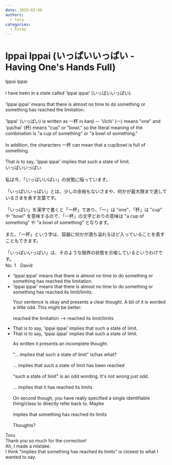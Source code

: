 ```yaml
---
date: 2019-02-06
authors:
  - toru
categories:
  - Essay
---
```


<h1 id="subject_show">Ippai Ippai (いっぱいいっぱい - Having One's Hands Full)</h1>
<div class="date" hidden>Feb 6, 2019 18:31</div>
<div id="post"><div id="body_show_ori">
Ippai Ippai<br/><br/>I have been in a state called 'ippai ippai' (いっぱいいっぱい).<br/><br/>'Ippai ippai' means that there is almost no time to do something or something has reached the limitation.<br/><br/>'Ippai' (いっぱい) is written as 一杯 in kanji -- 'i/ichi' (一) means "one" and 'pai/hai' (杯) means "cup" or "bowl," so the literal meaning of the combination is "a cup of something" or "a bowl of something."<br/><br/>In addition, the characters 一杯 can mean that a cup/bowl is full of something.<br/><br/>That is to say, 'ippai ippai' implies that such a state of limit.
</div></div>

<!-- more -->

<div id="post_ja"><div id="body_show_mo">
いっぱいいっぱい<br/><br/>私は今、「いっぱいいぱい」の状態に陥っています。<br/><br/>「いっぱいいっぱい」とは、少しの余裕もないさまや、何かが最大限まで達しているさまを表す言葉です。<br/><br/>「いっぱい」を漢字で書くと「一杯」であり、「一」は "one"、「杯」は "cup" や "bowl" を意味するので、「一杯」の文字どおりの意味は "a cup of something" や "a bowl of something" となります。<br/><br/>また、「一杯」という字は、容器に何かが満ち溢れるほど入っていることを表すこともできます。<br/><br/>「いっぱいいっぱい」は、そのような限界の状態を示唆しているというわけです。
</div></div>
<div id="block"><div class="first_name"> No. 1　<span class="just_name">David</span></div><div id="block2">
<ul class="correction_field">
<li class="incorrect">'Ippai ippai' means that there is almost no time to do something or something has reached the limitation.</li>
<li class="corrected correct">
'Ippai ippai' means that there is almost no time to do something or something has reached its limit/limits.
<p class="correction_comment">Your sentence is okay and presents a clear thought. A bit of it is worded a little odd. This might be better:<br/><br/>reached the limitation --&gt; reached its limit/limits</p>
</li>
</ul>
<ul class="correction_field">
<li class="incorrect">That is to say, 'ippai ippai' implies that such a state of limit.</li>
<li class="corrected correct">
That is to say, 'ippai ippai' implies that such a state of limit.
<p class="correction_comment">As written it presents an incomplete thought. <br/><br/>"... implies that such a state of limit" is/has what?<br/><br/>... implies that such a state of limit has been reached<br/><br/>"such a state of limit" is an odd wording. It's not wrong just odd.<br/><br/>... implies that it has reached its limits <br/><br/>On second though, you have really specified a single identifiable thing/class to directly refer back to.  Maybe<br/><br/>implies that something has reached its limits<br/><br/>Thoughts?</p>
</li>
</ul>
</div><div class="name"><span class="just_name">Toru</span><br>
Thank you so much for the correction!<br/>Ah, I made a mistake.<br/>I think "implies that something has reached its limits" is closest to what I wanted to say.
</div>
</div>
